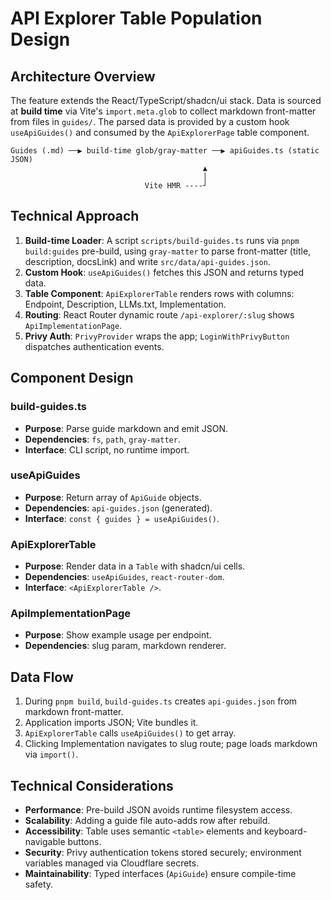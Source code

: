 # API Explorer Table Population Design

## Architecture Overview

The feature extends the React/TypeScript/shadcn/ui stack. Data is sourced at **build time** via Vite's `import.meta.glob` to collect markdown front-matter from files in `guides/`. The parsed data is provided by a custom hook `useApiGuides()` and consumed by the `ApiExplorerPage` table component.

```
Guides (.md) ──▶ build-time glob/gray-matter ──▶ apiGuides.ts (static JSON)
                                           ▲
                                           │
                              Vite HMR ----┘
```

## Technical Approach

1. **Build-time Loader**: A script `scripts/build-guides.ts` runs via `pnpm build:guides` pre-build, using `gray-matter` to parse front-matter (title, description, docsLink) and write `src/data/api-guides.json`.
2. **Custom Hook**: `useApiGuides()` fetches this JSON and returns typed data.
3. **Table Component**: `ApiExplorerTable` renders rows with columns: Endpoint, Description, LLMs.txt, Implementation.
4. **Routing**: React Router dynamic route `/api-explorer/:slug` shows `ApiImplementationPage`.
5. **Privy Auth**: `PrivyProvider` wraps the app; `LoginWithPrivyButton` dispatches authentication events.

## Component Design

### build-guides.ts

- **Purpose**: Parse guide markdown and emit JSON.
- **Dependencies**: `fs`, `path`, `gray-matter`.
- **Interface**: CLI script, no runtime import.

### useApiGuides

- **Purpose**: Return array of `ApiGuide` objects.
- **Dependencies**: `api-guides.json` (generated).
- **Interface**: `const { guides } = useApiGuides()`.

### ApiExplorerTable

- **Purpose**: Render data in a `Table` with shadcn/ui cells.
- **Dependencies**: `useApiGuides`, `react-router-dom`.
- **Interface**: `<ApiExplorerTable />`.

### ApiImplementationPage

- **Purpose**: Show example usage per endpoint.
- **Dependencies**: slug param, markdown renderer.

## Data Flow

1. During `pnpm build`, `build-guides.ts` creates `api-guides.json` from markdown front-matter.
2. Application imports JSON; Vite bundles it.
3. `ApiExplorerTable` calls `useApiGuides()` to get array.
4. Clicking Implementation navigates to slug route; page loads markdown via `import()`.

## Technical Considerations

- **Performance**: Pre-build JSON avoids runtime filesystem access.
- **Scalability**: Adding a guide file auto-adds row after rebuild.
- **Accessibility**: Table uses semantic `<table>` elements and keyboard-navigable buttons.
- **Security**: Privy authentication tokens stored securely; environment variables managed via Cloudflare secrets.
- **Maintainability**: Typed interfaces (`ApiGuide`) ensure compile-time safety.
